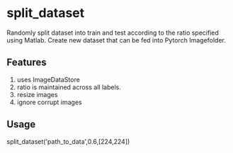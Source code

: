 # split_dataset
Randomly split dataset into train and test according to the ratio specified using Matlab. 
Create new dataset that can be fed into Pytorch Imagefolder.

## Features
1. uses ImageDataStore
2. ratio is maintained across all labels.
3. resize images
4. ignore corrupt images

## Usage

split_dataset('path_to_data',0.6,[224,224])


